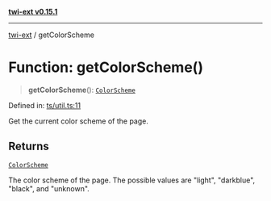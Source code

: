 [**twi-ext v0.15.1**](../README.md)

***

[twi-ext](../README.md) / getColorScheme

# Function: getColorScheme()

> **getColorScheme**(): [`ColorScheme`](../type-aliases/ColorScheme.md)

Defined in: [ts/util.ts:11](https://github.com/Robot-Inventor/twi-ext/blob/eddc0d5719158952055e3534e272bc14561b8c30/src/ts/util.ts#L11)

Get the current color scheme of the page.

## Returns

[`ColorScheme`](../type-aliases/ColorScheme.md)

The color scheme of the page. The possible values are "light", "darkblue", "black", and "unknown".

